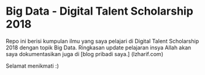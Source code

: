 # Big Data - Digital Talent Scholarship 2018

Repo ini berisi kumpulan ilmu yang saya pelajari di Digital Talent Scholarship 2018 dengan topik Big Data. Ringkasan update pelajaran insya Allah akan saya dokumentasikan juga di [blog pribadi saya.] (lzharif.com)

Selamat menikmati :)
